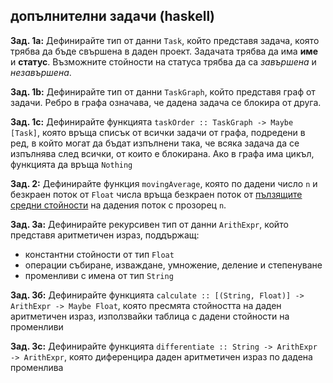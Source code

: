 ## допълнителни задачи (haskell)

**Зад. 1а:** Дефинирайте тип от данни `Task`, който представя задача,
която трябва да бъде свършена в даден проект. Задачата трябва да има
**име** и **статус**. Възможните стойности на статуса трябва да са *завършена* и *незавършена*.

**Зад. 1b:** Дефинирайте тип от данни `TaskGraph`, който представя
граф от задачи. Ребро в графа означава, че дадена задача се блокира от друга.

**Зад. 1c:** Дефинирайте функцията `taskOrder :: TaskGraph -> Maybe [Task]`,
която връща списък от всички задачи от графа, подредени в ред,
в който могат да бъдат изпълнени така, че всяка задача да се изпълнява
след всички, от които е блокирана. Ако в графа има цикъл, функцията да
връща `Nothing`

**Зад. 2:** Дефинирайте функция `movingAverage`, която по дадени число `n` и безкраен поток от `Float`
числа връща безкраен поток от [пълзящите средни стойности](https://en.wikipedia.org/wiki/Moving_average) на дадения поток с прозорец `n`.

**Зад. 3a:** Дефинирайте рекурсивен тип от данни `ArithExpr`, който представя
аритметичен израз, поддържащ:
- константни стойности от тип `Float`
- операции събиране, изваждане, умножение, деление и степенуване
- променливи с имена от тип `String`

**Зад. 3б:** Дефинирайте функцията `calculate :: [(String, Float)] -> ArithExpr -> Maybe Float`, която пресмята стойността на даден
аритметичен израз, използвайки таблица с дадени стойности на променливи

**Зад. 3c:** Дефинирайте функцията `differentiate :: String -> ArithExpr -> ArithExpr`, която диференцира
даден аритметичен израз по дадена променлива
